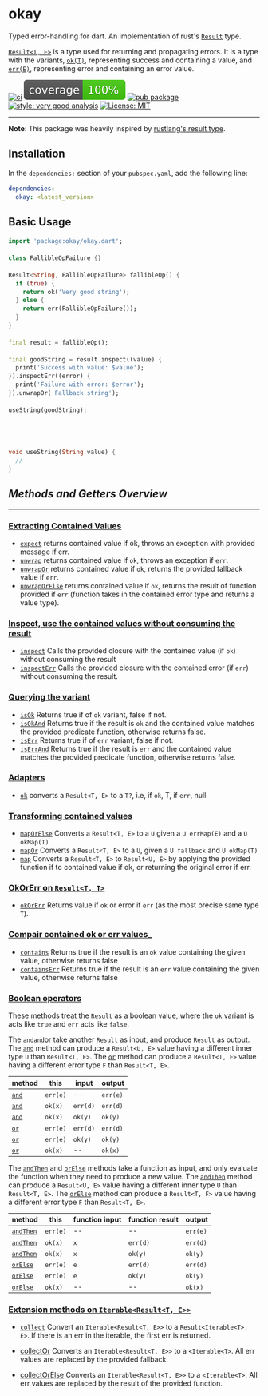
# okay

Typed error-handling for dart. An implementation of rust's [`Result`][result_link] type.

[`Result<T, E>`](https://pub.dev/documentation/okay/latest/okay/Result-class.html) is a type used for returning and propagating errors. It is a type with the variants, [`ok(T)`](https://pub.dev/documentation/okay/latest/okay/ok.html), representing success and containing a value, and [`err(E)`](https://pub.dev/documentation/okay/latest/okay/err.html), representing error and containing an error value.

[![ci][ci_badge]][ci_link]
[![coverage][coverage_badge]][ci_link]
[![pub package][pub_badge]][pub_link]
[![style: very good analysis][very_good_analysis_badge]][very_good_analysis_link]
[![License: MIT][license_badge]][license_link]

---

**Note**: This package was heavily inspired by [rustlang's result type][result_link].

## Installation

In the `dependencies:` section of your `pubspec.yaml`, add the following line:

```yaml
dependencies:
  okay: <latest_version>
```

## Basic Usage

```dart
import 'package:okay/okay.dart';

class FallibleOpFailure {}

Result<String, FallibleOpFailure> fallibleOp() {
  if (true) {
    return ok('Very good string');
  } else {
    return err(FallibleOpFailure());
  }
}

final result = fallibleOp();

final goodString = result.inspect((value) {
  print('Success with value: $value');
}).inspectErr((error) {
  print('Failure with error: $error');
}).unwrapOr('Fallback string');

useString(goodString);




void useString(String value) {
  //
}

```

## _Methods and Getters Overview_

---

### [Extracting Contained Values](https://pub.dev/documentation/okay/latest/okay/Extractors.html)

- [`expect`](https://pub.dev/documentation/okay/latest/okay/Extractors/expect.html) returns contained value if ok, throws an exception with provided message if err.
- [`unwrap`](https://pub.dev/documentation/okay/latest/okay/Extractors/unwrap.html) returns contained value if `ok`, throws an exception if `err`.
- [`unwrapOr`](https://pub.dev/documentation/okay/latest/okay/Extractors/unwrapOr.html) returns contained value if `ok`, returns the provided fallback value if `err`.
- [`unwrapOrElse`](https://pub.dev/documentation/okay/latest/okay/Extractors/unwrapOrElse.html) returns contained value if `ok`, returns the result of function provided if `err` (function takes in the contained error type and returns a value type).

### [Inspect, use the contained values without consuming the result](https://pub.dev/documentation/okay/latest/okay/Inspect.html)

- [`inspect`](https://pub.dev/documentation/okay/latest/okay/Inspect/inspect.html) Calls the provided closure with the contained value (if `ok`) without consuming the result
- [`inspectErr`](https://pub.dev/documentation/okay/latest/okay/Inspect/inspectErr.html) Calls the provided closure with the contained error (if `err`) without consuming the result.

### [Querying the variant](https://pub.dev/documentation/okay/latest/okay/QueryingValues.html)

- [`isOk`](https://pub.dev/documentation/okay/latest/okay/QueryingValues/isOk.html) Returns true if of `ok` variant, false if not.
- [`isOkAnd`](https://pub.dev/documentation/okay/latest/okay/QueryingValues/isOkAnd.html) Returns true if the result is `ok` and the contained value matches the provided predicate function, otherwise returns false.
- [`isErr`](https://pub.dev/documentation/okay/latest/okay/QueryingValues/isErr.html) Returns true if of `err` variant, false if not.
- [`isErrAnd`](https://pub.dev/documentation/okay/latest/okay/QueryingValues/isErrAnd.html) Returns true if the result is `err` and the contained value matches the provided predicate function, otherwise returns false.

### [Adapters](https://pub.dev/documentation/okay/latest/okay/Adapter.html)

- [`ok`](https://pub.dev/documentation/okay/latest/okay/Adapter/ok.html) converts a `Result<T, E>` to a `T?`, i.e, if `ok`, T, if `err`, null.

### [Transforming contained values](https://pub.dev/documentation/okay/latest/okay/Transformers.html)

- [`mapOrElse`](https://pub.dev/documentation/okay/latest/okay/Transformers/mapOrElse.html) Converts a `Result<T, E>` to a `U` given a `U errMap(E)` and a `U okMap(T)`
- [`mapOr`](https://pub.dev/documentation/okay/latest/okay/Transformers/mapOr.html) Converts a `Result<T, E>` to a `U`, given a `U fallback` and `U okMap(T)`
- [`map`](https://pub.dev/documentation/okay/latest/okay/Transformers/map.html) Converts a `Result<T, E>` to `Result<U, E>` by applying the provided function if to contained value if ok, or returning the original error if err.

### [OkOrErr on `Result<T, T>`](https://pub.dev/documentation/okay/latest/okay/OkOrErr.html)

- [`okOrErr`](https://pub.dev/documentation/okay/latest/okay/OkOrErr/okOrErr.html) Returns value if `ok` or error if `err` (as the most precise same type `T`).

### [Compair contained ok or err values](https://pub.dev/documentation/okay/latest/okay/Contains.html)_

- [`contains`](https://pub.dev/documentation/okay/latest/okay/Contains/contains.html) Returns true if the result is an `ok` value containing the given value, otherwise returns false
- [`containsErr`](https://pub.dev/documentation/okay/latest/okay/Contains/containsErr.html) Returns true if the result is an `err` value containing the given value, otherwise returns false

### [Boolean operators](https://pub.dev/documentation/okay/latest/okay/Boolean.html)

These methods treat the `Result` as a boolean value, where the `ok` variant is acts like `true` and `err` acts like `false`.

The [`and`](https://pub.dev/documentation/okay/latest/okay/Boolean/and.html)` and `[or](https://pub.dev/documentation/okay/latest/okay/Boolean/or.html) take another `Result` as input, and produce `Result` as output. The [`and`](https://pub.dev/documentation/okay/latest/okay/Boolean/and.html) method can produce a `Result<U, E>` value having a different inner type `U` than `Result<T, E>`. The [`or`](https://pub.dev/documentation/okay/latest/okay/Boolean/or.html) method can produce a `Result<T, F>` value having a different error type `F` than `Result<T, E>`.

| method | this | input | output |
| ------ | ---- | ----- | ------ |
| [`and`](https://pub.dev/documentation/okay/latest/okay/Boolean/and.html) | `err(e)` | -- | `err(e)`|
| [`and`](https://pub.dev/documentation/okay/latest/okay/Boolean/and.html) | `ok(x)` | `err(d)` | `err(d)` |
| [`and`](https://pub.dev/documentation/okay/latest/okay/Boolean/and.html) | `ok(x)` | `ok(y)` | `ok(y)` |
| [`or`](https://pub.dev/documentation/okay/latest/okay/Boolean/or.html) | `err(e)` | `err(d)` | `err(d)` |
| [`or`](https://pub.dev/documentation/okay/latest/okay/Boolean/or.html) | `err(e)` | `ok(y)` | `ok(y)` |
| [`or`](https://pub.dev/documentation/okay/latest/okay/Boolean/or.html) | `ok(x)` | -- | `ok(x)` |

The [`andThen`](https://pub.dev/documentation/okay/latest/okay/Boolean/andThen.html) and [`orElse`](https://pub.dev/documentation/okay/latest/okay/Boolean/orElse.html) methods take a function as input, and only evaluate the function when they need to produce a new value. The [`andThen`](https://pub.dev/documentation/okay/latest/okay/Boolean/andThen.html) method can produce a `Result<U, E>` value having a different inner type `U` than `Result<T, E>`. The [`orElse`](https://pub.dev/documentation/okay/latest/okay/Boolean/orElse.html) method can produce a `Result<T, F>` value having a different error type `F` than `Result<T, E>`.

| method | this | function input | function result | output |
| ------ | ---- | -------------- | --------------- | ------ |
| [`andThen`](https://pub.dev/documentation/okay/latest/okay/Boolean/andThen.html) | `err(e)` | -- | -- | `err(e)`|
| [`andThen`](https://pub.dev/documentation/okay/latest/okay/Boolean/andThen.html) | `ok(x)` | `x` | `err(d)` | `err(d)` |
| [`andThen`](https://pub.dev/documentation/okay/latest/okay/Boolean/andThen.html) | `ok(x)` | `x` | `ok(y)` | `ok(y)` |
| [`orElse`](https://pub.dev/documentation/okay/latest/okay/Boolean/orElse.html) | `err(e)` | `e` | `err(d)` | `err(d)` |
| [`orElse`](https://pub.dev/documentation/okay/latest/okay/Boolean/orElse.html) | `err(e)` | `e` | `ok(y)` | `ok(y)` |
| [`orElse`](https://pub.dev/documentation/okay/latest/okay/Boolean/orElse.html) | `ok(x)` | -- | -- | `ok(x)` |

### [Extension methods on `Iterable<Result<T, E>>`](https://pub.dev/documentation/okay/latest/okay/Collect.html)

- [`collect`](https://pub.dev/documentation/okay/latest/okay/Collect/collect.html) Convert an `Iterable<Result<T, E>>` to a `Result<Iterable<T>, E>`. If there is an err in the iterable, the first err is returned.

- [collectOr](https://pub.dev/documentation/okay/latest/okay/Collect/collectOr.html) Converts an `Iterable<Result<T, E>>` to a `<Iterable<T>`. All err values are replaced by the provided fallback.

- [collectOrElse](https://pub.dev/documentation/okay/latest/okay/Collect/collectOrElse.html) Converts an `Iterable<Result<T, E>>` to a `<Iterable<T>`. All err values are replaced by the result of the provided function.

[ci_badge]: https://img.shields.io/github/workflow/status/0xba1/okay/okay
[ci_link]: https://github.com/0xba1/okay/actions
[very_good_analysis_badge]: https://img.shields.io/badge/style-very_good_analysis-B22C89.svg
[very_good_analysis_link]: https://pub.dev/packages/very_good_analysis
[pub_badge]: https://img.shields.io/pub/v/okay
[pub_link]: https://pub.dev/packages/okay
[license_badge]: https://img.shields.io/badge/license-MIT-blue.svg
[license_link]: https://opensource.org/licenses/MIT
[result_link]: https://doc.rust-lang.org/std/result/index.html
[coverage_badge]: https://raw.githubusercontent.com/0xba1/okay/b9311276cdc3a77071f18cb8a487368f8435f35c/.assets/coverage_badge.svg
